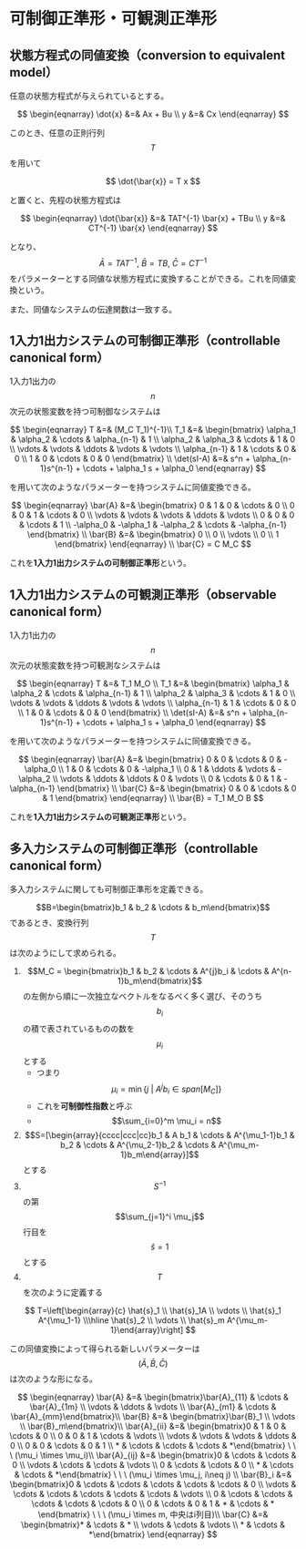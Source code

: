 # 可制御正準形・可観測正準形

## 状態方程式の同値変換（conversion to equivalent model）

任意の状態方程式が与えられているとする。

$$
\begin{eqnarray}
\dot{x} &=& Ax + Bu \\
y &=& Cx
\end{eqnarray}
$$

このとき、任意の正則行列 $$T$$ を用いて

$$
\dot{\bar{x}} = T x
$$

と置くと、先程の状態方程式は

$$
\begin{eqnarray}
\dot{\bar{x}} &=& TAT^{-1} \bar{x} + TBu \\
y &=& CT^{-1} \bar{x}
\end{eqnarray}
$$

となり、$$\bar{A}=TAT^{-1},\ \bar{B} = TB,\ \bar{C} = CT^{-1}$$ をパラメーターとする同値な状態方程式に変換することができる。これを同値変換という。

また、同値なシステムの伝達関数は一致する。

## 1入力1出力システムの可制御正準形（controllable canonical form）

1入力1出力の $$n$$ 次元の状態変数を持つ可制御なシステムは

$$
\begin{eqnarray}
T &=& (M_C T_1)^{-1}\\
T_1 &=& \begin{bmatrix}
\alpha_1 & \alpha_2 & \cdots & \alpha_{n-1} & 1 \\
\alpha_2 & \alpha_3 & \cdots & 1 & 0 \\
\vdots & \vdots & \ddots & \vdots & \vdots \\
\alpha_{n-1} & 1 & \cdots & 0 & 0 \\
1 & 0 & \cdots & 0 & 0
\end{bmatrix} \\
\det(sI-A) &=& s^n + \alpha_{n-1}s^{n-1} + \cdots + \alpha_1 s + \alpha_0
\end{eqnarray}
$$

を用いて次のようなパラメーターを持つシステムに同値変換できる。

$$
\begin{eqnarray}
\bar{A} &=& \begin{bmatrix}
0 & 1 & 0 & \cdots & 0 \\
0 & 0 & 1 & \cdots & 0 \\
\vdots & \vdots & \vdots & \ddots & \vdots \\
0 & 0 & 0 & \cdots & 1 \\
-\alpha_0 & -\alpha_1 & -\alpha_2 & \cdots & -\alpha_{n-1}
\end{bmatrix} \\
\bar{B} &=& \begin{bmatrix}
0 \\ 0 \\ \vdots \\ 0 \\ 1
\end{bmatrix}
\end{eqnarray} \\
\bar{C} = C M_C
$$

これを**1入力1出力システムの可制御正準形**という。

## 1入力1出力システムの可観測正準形（observable canonical form）

1入力1出力の $$n$$ 次元の状態変数を持つ可観測なシステムは

$$
\begin{eqnarray}
T &=& T_1 M_O \\
T_1 &=& \begin{bmatrix}
\alpha_1 & \alpha_2 & \cdots & \alpha_{n-1} & 1 \\
\alpha_2 & \alpha_3 & \cdots & 1 & 0 \\
\vdots & \vdots & \ddots & \vdots & \vdots \\
\alpha_{n-1} & 1 & \cdots & 0 & 0 \\
1 & 0 & \cdots & 0 & 0
\end{bmatrix} \\
\det(sI-A) &=& s^n + \alpha_{n-1}s^{n-1} + \cdots + \alpha_1 s + \alpha_0
\end{eqnarray}
$$

を用いて次のようなパラメーターを持つシステムに同値変換できる。

$$
\begin{eqnarray}
\bar{A} &=& \begin{bmatrix}
0 & 0 & \cdots & 0 & -\alpha_0 \\
1 & 0 & \cdots & 0 & -\alpha_1 \\
0 & 1 & \ddots & \vdots & -\alpha_2 \\
\vdots & \ddots & \ddots & 0 & \vdots \\
0 & \cdots & 0 & 1 & -\alpha_{n-1}
\end{bmatrix} \\
\bar{C} &=& \begin{bmatrix}
0 & 0 & \cdots & 0 & 1
\end{bmatrix}
\end{eqnarray} \\
\bar{B} = T_1 M_O B
$$

これを**1入力1出力システムの可観測正準形**という。

## 多入力システムの可制御正準形（controllable canonical form）

多入力システムに関しても可制御正準形を定義できる。

$$B=\begin{bmatrix}b_1 & b_2 & \cdots & b_m\end{bmatrix}$$ であるとき、変換行列 $$T$$ は次のようにして求められる。

1. $$M_C = \begin{bmatrix}b_1 & b_2 & \cdots & A^{j}b_i & \cdots & A^{n-1}b_m\end{bmatrix}$$ の左側から順に一次独立なベクトルをなるべく多く選び、そのうち $$b_i$$ の積で表されているものの数を $$\mu_i$$ とする
   * つまり $$\mu_i = \min\{j \ | \ A^jb_i \in span[M_C]\}$$
   * これを**可制御性指数**と呼ぶ
   * $$\sum_{i=0}^m \mu_i = n$$
2. $$S=[\begin{array}{cccc|ccc|cc}b_1 & A b_1 & \cdots & A^{\mu_1-1}b_1 & b_2 & \cdots & A^{\mu_2-1}b_2 & \cdots & A^{\mu_m-1}b_m\end{array}]$$ とする
3. $$S^{-1}$$ の第 $$\sum_{j=1}^i \mu_j$$ 行目を $$\hat{s}=1$$ とする
4. $$T$$ を次のように定義する

$$
T=\left[\begin{array}{c} \hat{s}_1 \\ \hat{s}_1A \\ \vdots \\ \hat{s}_1 A^{\mu_1-1} \\\hline \hat{s}_2 \\ \vdots \\ \hat{s}_m A^{\mu_m-1}\end{array}\right]
$$

この同値変換によって得られる新しいパラメーターは $$(\bar{A}, \bar{B}, \bar{C})$$ は次のような形になる。

$$
\begin{eqnarray}
\bar{A} &=& \begin{bmatrix}\bar{A}_{11} & \cdots & \bar{A}_{1m} \\ \vdots & \ddots & \vdots \\ \bar{A}_{m1} & \cdots & \bar{A}_{mm}\end{bmatrix}\\
\bar{B} &=& \begin{bmatrix}\bar{B}_1 \\ \vdots \\ \bar{B}_m\end{bmatrix}\\
\bar{A}_{ii} &=& \begin{bmatrix}0 & 1 & 0 & \cdots & 0 \\ 0 & 0 & 1 & \cdots & \vdots \\ \vdots & \vdots & \vdots & \ddots & 0 \\ 0 & 0 & \cdots & 0 & 1 \\ * & \cdots & \cdots & \cdots & *\end{bmatrix} \ \ \ (\mu_i \times \mu_i)\\
\bar{A}_{ij} &=& \begin{bmatrix}0 & \cdots & \cdots & 0 \\ \vdots & \cdots & \cdots & \vdots \\ 0 & \cdots & \cdots & 0 \\ * & \cdots & \cdots & *\end{bmatrix} \ \ \ (\mu_i \times \mu_j, i\neq j) \\
\bar{B}_i &=& \begin{bmatrix}0 & \cdots & \cdots & \cdots & \cdots & \cdots & 0 \\ \vdots & \cdots & \cdots & \cdots & \cdots & \cdots & \vdots \\ 0 & \cdots & \cdots & \cdots & \cdots & \cdots & 0 \\ 0 & \cdots & 0 & 1 & * & \cdots & * \end{bmatrix} \ \ \ (\mu_i \times m, 中央はi列目)\\
\bar{C} &=& \begin{bmatrix}* & \cdots & * \\ \vdots & \cdots & \vdots \\ * & \cdots & *\end{bmatrix}
\end{eqnarray}
$$
